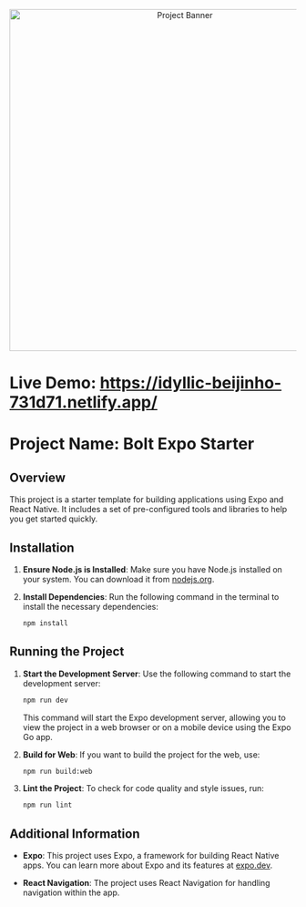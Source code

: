 <p align="center">
  <img src="https://pbs.twimg.com/media/Gk76k7bX0AA1c-S?format=jpg&name=4096x4096" alt="Project Banner" width="600">
</p>


# Live Demo: https://idyllic-beijinho-731d71.netlify.app/

# Project Name: Bolt Expo Starter

## Overview
This project is a starter template for building applications using Expo and React Native. It includes a set of pre-configured tools and libraries to help you get started quickly.

## Installation

1. **Ensure Node.js is Installed**: Make sure you have Node.js installed on your system. You can download it from [nodejs.org](https://nodejs.org/).

2. **Install Dependencies**: Run the following command in the terminal to install the necessary dependencies:
   ```bash
   npm install
   ```

## Running the Project

1. **Start the Development Server**: Use the following command to start the development server:
   ```bash
   npm run dev
   ```
   This command will start the Expo development server, allowing you to view the project in a web browser or on a mobile device using the Expo Go app.

2. **Build for Web**: If you want to build the project for the web, use:
   ```bash
   npm run build:web
   ```

3. **Lint the Project**: To check for code quality and style issues, run:
   ```bash
   npm run lint
   ```

## Additional Information

- **Expo**: This project uses Expo, a framework for building React Native apps. You can learn more about Expo and its features at [expo.dev](https://expo.dev/).

- **React Navigation**: The project uses React Navigation for handling navigation within the app.
